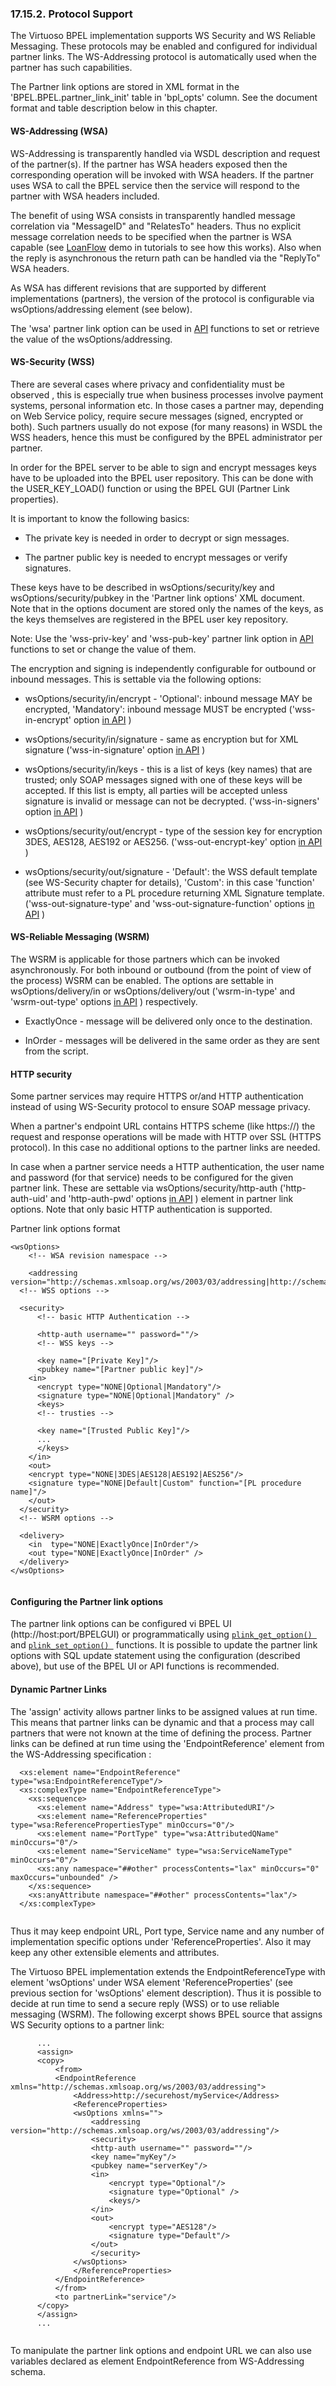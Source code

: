 <div id="bpelprot" class="section">

<div class="titlepage">

<div>

<div>

### 17.15.2. Protocol Support

</div>

</div>

</div>

The Virtuoso BPEL implementation supports WS Security and WS Reliable
Messaging. These protocols may be enabled and configured for individual
partner links. The WS-Addressing protocol is automatically used when the
partner has such capabilities.

The Partner link options are stored in XML format in the
'BPEL.BPEL.partner_link_init' table in 'bpl_opts' column. See the
document format and table description below in this chapter.

<div id="bpelprotwsa" class="section">

<div class="titlepage">

<div>

<div>

#### WS-Addressing (WSA)

</div>

</div>

</div>

WS-Addressing is transparently handled via WSDL description and request
of the partner(s). If the partner has WSA headers exposed then the
corresponding operation will be invoked with WSA headers. If the partner
uses WSA to call the BPEL service then the service will respond to the
partner with WSA headers included.

The benefit of using WSA consists in transparently handled message
correlation via "MessageID" and "RelatesTo" headers. Thus no explicit
message correlation needs to be specified when the partner is WSA
capable (see <a
href="http://demo.openlinksw.com/tutorial/bpeldemo/LoanFlow/LoanFlow.vsp"
class="ulink" target="_top">LoanFlow</a> demo in tutorials to see how
this works). Also when the reply is asynchronous the return path can be
handled via the "ReplyTo" WSA headers.

As WSA has different revisions that are supported by different
implementations (partners), the version of the protocol is configurable
via wsOptions/addressing element (see below).

The 'wsa' partner link option can be used in
<a href="bpelprot.html#bpelplinkconf" class="link"
title="Configuring the Partner link options">API</a> functions to set or
retrieve the value of the wsOptions/addressing.

</div>

<div id="bpelprotwss" class="section">

<div class="titlepage">

<div>

<div>

#### WS-Security (WSS)

</div>

</div>

</div>

There are several cases where privacy and confidentiality must be
observed , this is especially true when business processes involve
payment systems, personal information etc. In those cases a partner may,
depending on Web Service policy, require secure messages (signed,
encrypted or both). Such partners usually do not expose (for many
reasons) in WSDL the WSS headers, hence this must be configured by the
BPEL administrator per partner.

In order for the BPEL server to be able to sign and encrypt messages
keys have to be uploaded into the BPEL user repository. This can be done
with the USER_KEY_LOAD() function or using the BPEL GUI (Partner Link
properties).

It is important to know the following basics:

<div class="itemizedlist">

- The private key is needed in order to decrypt or sign messages.

- The partner public key is needed to encrypt messages or verify
  signatures.

</div>

These keys have to be described in wsOptions/security/key and
wsOptions/security/pubkey in the 'Partner link options' XML document.
Note that in the options document are stored only the names of the keys,
as the keys themselves are registered in the BPEL user key repository.

Note: Use the 'wss-priv-key' and 'wss-pub-key' partner link option in
<a href="bpelprot.html#bpelplinkconf" class="link"
title="Configuring the Partner link options">API</a> functions to set or
change the value of them.

The encryption and signing is independently configurable for outbound or
inbound messages. This is settable via the following options:

<div class="itemizedlist">

- wsOptions/security/in/encrypt - 'Optional': inbound message MAY be
  encrypted, 'Mandatory': inbound message MUST be encrypted
  ('wss-in-encrypt' option
  <a href="bpelprot.html#bpelplinkconf" class="link"
  title="Configuring the Partner link options">in API</a> )

- wsOptions/security/in/signature - same as encryption but for XML
  signature ('wss-in-signature' option
  <a href="bpelprot.html#bpelplinkconf" class="link"
  title="Configuring the Partner link options">in API</a> )

- wsOptions/security/in/keys - this is a list of keys (key names) that
  are trusted; only SOAP messages signed with one of these keys will be
  accepted. If this list is empty, all parties will be accepted unless
  signature is invalid or message can not be decrypted.
  ('wss-in-signers' option
  <a href="bpelprot.html#bpelplinkconf" class="link"
  title="Configuring the Partner link options">in API</a> )

- wsOptions/security/out/encrypt - type of the session key for
  encryption 3DES, AES128, AES192 or AES256. ('wss-out-encrypt-key'
  option <a href="bpelprot.html#bpelplinkconf" class="link"
  title="Configuring the Partner link options">in API</a> )

- wsOptions/security/out/signature - 'Default': the WSS default template
  (see WS-Security chapter for details), 'Custom': in this case
  'function' attribute must refer to a PL procedure returning XML
  Signature template. ('wss-out-signature-type' and
  'wss-out-signature-function' options
  <a href="bpelprot.html#bpelplinkconf" class="link"
  title="Configuring the Partner link options">in API</a> )

</div>

</div>

<div id="bpelprotwsrm" class="section">

<div class="titlepage">

<div>

<div>

#### WS-Reliable Messaging (WSRM)

</div>

</div>

</div>

The WSRM is applicable for those partners which can be invoked
asynchronously. For both inbound or outbound (from the point of view of
the process) WSRM can be enabled. The options are settable in
wsOptions/delivery/in or wsOptions/delivery/out ('wsrm-in-type' and
'wsrm-out-type' options
<a href="bpelprot.html#bpelplinkconf" class="link"
title="Configuring the Partner link options">in API</a> ) respectively.

<div class="itemizedlist">

- ExactlyOnce - message will be delivered only once to the destination.

- InOrder - messages will be delivered in the same order as they are
  sent from the script.

</div>

</div>

<div id="bpelprothttpauth" class="section">

<div class="titlepage">

<div>

<div>

#### HTTP security

</div>

</div>

</div>

Some partner services may require HTTPS or/and HTTP authentication
instead of using WS-Security protocol to ensure SOAP message privacy.

When a partner's endpoint URL contains HTTPS scheme (like https://) the
request and response operations will be made with HTTP over SSL (HTTPS
protocol). In this case no additional options to the partner links are
needed.

In case when a partner service needs a HTTP authentication, the user
name and password (for that service) needs to be configured for the
given partner link. These are settable via wsOptions/security/http-auth
('http-auth-uid' and 'http-auth-pwd' options
<a href="bpelprot.html#bpelplinkconf" class="link"
title="Configuring the Partner link options">in API</a> ) element in
partner link options. Note that only basic HTTP authentication is
supported.

Partner link options format

``` programlisting
<wsOptions>
    <!-- WSA revision namespace -->

    <addressing version="http://schemas.xmlsoap.org/ws/2003/03/addressing|http://schemas.xmlsoap.org/ws/2004/03/addressing"/|http://schemas.xmlsoap.org/ws/2004/08/addressing>
  <!-- WSS options -->

  <security>
      <!-- basic HTTP Authentication -->

      <http-auth username="" password=""/>
      <!-- WSS keys -->

      <key name="[Private Key]"/>
      <pubkey name="[Partner public key]"/>
    <in>
      <encrypt type="NONE|Optional|Mandatory"/>
      <signature type="NONE|Optional|Mandatory" />
      <keys>
      <!-- trusties -->

      <key name="[Trusted Public Key]"/>
      ...
      </keys>
    </in>
    <out>
    <encrypt type="NONE|3DES|AES128|AES192|AES256"/>
    <signature type="NONE|Default|Custom" function="[PL procedure name]"/>
    </out>
  </security>
  <!-- WSRM options -->

  <delivery>
    <in  type="NONE|ExactlyOnce|InOrder"/>
    <out type="NONE|ExactlyOnce|InOrder" />
  </delivery>
</wsOptions>
    
```

</div>

<div id="bpelplinkconf" class="section">

<div class="titlepage">

<div>

<div>

#### Configuring the Partner link options

</div>

</div>

</div>

The partner link options can be configured vi BPEL UI
(http://host:port/BPELGUI) or programmatically using
<a href="fn_plink_get_option.html" class="link"
title="BPEL.BPEL.plink_get_option"><code
class="function">plink_get_option() </code></a> and
<a href="fn_plink_set_option.html" class="link"
title="BPEL.BPEL.plink_set_option"><code
class="function">plink_set_option() </code></a> functions. It is
possible to update the partner link options with SQL update statement
using the configuration (described above), but use of the BPEL UI or API
functions is recommended.

</div>

<div id="bpeldynpl" class="section">

<div class="titlepage">

<div>

<div>

#### Dynamic Partner Links

</div>

</div>

</div>

The 'assign' activity allows partner links to be assigned values at run
time. This means that partner links can be dynamic and that a process
may call partners that were not known at the time of defining the
process. Partner links can be defined at run time using the
'EndpointReference' element from the WS-Addressing specification :

``` programlisting
  <xs:element name="EndpointReference" type="wsa:EndpointReferenceType"/>
  <xs:complexType name="EndpointReferenceType">
    <xs:sequence>
      <xs:element name="Address" type="wsa:AttributedURI"/>
      <xs:element name="ReferenceProperties" type="wsa:ReferencePropertiesType" minOccurs="0"/>
      <xs:element name="PortType" type="wsa:AttributedQName" minOccurs="0"/>
      <xs:element name="ServiceName" type="wsa:ServiceNameType" minOccurs="0"/>
      <xs:any namespace="##other" processContents="lax" minOccurs="0" maxOccurs="unbounded" />
    </xs:sequence>
    <xs:anyAttribute namespace="##other" processContents="lax"/>
  </xs:complexType>
    
```

Thus it may keep endpoint URL, Port type, Service name and any number of
implementation specific options under 'ReferenceProperties'. Also it may
keep any other extensible elements and attributes.

The Virtuoso BPEL implementation extends the EndpointReferenceType with
element 'wsOptions' under WSA element 'ReferenceProperties' (see
previous section for 'wsOptions' element description). Thus it is
possible to decide at run time to send a secure reply (WSS) or to use
reliable messaging (WSRM). The following excerpt shows BPEL source that
assigns WS Security options to a partner link:

``` programlisting
      ...
      <assign>
      <copy>
          <from>
          <EndpointReference xmlns="http://schemas.xmlsoap.org/ws/2003/03/addressing">
              <Address>http://securehost/myService</Address>
              <ReferenceProperties>
              <wsOptions xmlns="">
                  <addressing version="http://schemas.xmlsoap.org/ws/2003/03/addressing"/>
                  <security>
                  <http-auth username="" password=""/>
                  <key name="myKey"/>
                  <pubkey name="serverKey"/>
                  <in>
                      <encrypt type="Optional"/>
                      <signature type="Optional" />
                      <keys/>
                  </in>
                  <out>
                      <encrypt type="AES128"/>
                      <signature type="Default"/>
                  </out>
                  </security>
              </wsOptions>
              </ReferenceProperties>
          </EndpointReference>
          </from>
          <to partnerLink="service"/>
      </copy>
      </assign>
      ...
    
```

To manipulate the partner link options and endpoint URL we can also use
variables declared as element EndpointReference from WS-Addressing
schema.

</div>

</div>
